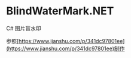 # BlindWaterMark.NET

C# 图片盲水印

参照[https://www.jianshu.com/p/341dc97801ee](https://www.jianshu.com/p/341dc97801ee)制作